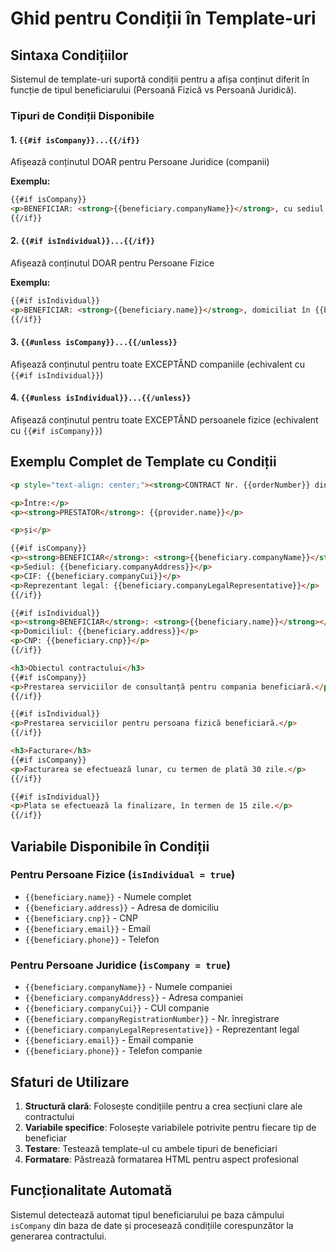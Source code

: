 # Ghid pentru Condiții în Template-uri

## Sintaxa Condițiilor

Sistemul de template-uri suportă condiții pentru a afișa conținut diferit în funcție de tipul beneficiarului (Persoană Fizică vs Persoană Juridică).

### Tipuri de Condiții Disponibile

#### 1. `{{#if isCompany}}...{{/if}}`
Afișează conținutul DOAR pentru Persoane Juridice (companii)

**Exemplu:**
```html
{{#if isCompany}}
<p>BENEFICIAR: <strong>{{beneficiary.companyName}}</strong>, cu sediul în {{beneficiary.companyAddress}}, CIF {{beneficiary.companyCui}}</p>
{{/if}}
```

#### 2. `{{#if isIndividual}}...{{/if}}`
Afișează conținutul DOAR pentru Persoane Fizice

**Exemplu:**
```html
{{#if isIndividual}}
<p>BENEFICIAR: <strong>{{beneficiary.name}}</strong>, domiciliat în {{beneficiary.address}}, CNP {{beneficiary.cnp}}</p>
{{/if}}
```

#### 3. `{{#unless isCompany}}...{{/unless}}`
Afișează conținutul pentru toate EXCEPTÂND companiile (echivalent cu `{{#if isIndividual}}`)

#### 4. `{{#unless isIndividual}}...{{/unless}}`
Afișează conținutul pentru toate EXCEPTÂND persoanele fizice (echivalent cu `{{#if isCompany}}`)

## Exemplu Complet de Template cu Condiții

```html
<p style="text-align: center;"><strong>CONTRACT Nr. {{orderNumber}} din {{currentDate}}</strong></p>

<p>Între:</p>
<p><strong>PRESTATOR</strong>: {{provider.name}}</p>

<p>și</p>

{{#if isCompany}}
<p><strong>BENEFICIAR</strong>: <strong>{{beneficiary.companyName}}</strong></p>
<p>Sediul: {{beneficiary.companyAddress}}</p>
<p>CIF: {{beneficiary.companyCui}}</p>
<p>Reprezentant legal: {{beneficiary.companyLegalRepresentative}}</p>
{{/if}}

{{#if isIndividual}}
<p><strong>BENEFICIAR</strong>: <strong>{{beneficiary.name}}</strong></p>
<p>Domiciliul: {{beneficiary.address}}</p>
<p>CNP: {{beneficiary.cnp}}</p>
{{/if}}

<h3>Obiectul contractului</h3>
{{#if isCompany}}
<p>Prestarea serviciilor de consultanță pentru compania beneficiară.</p>
{{/if}}

{{#if isIndividual}}
<p>Prestarea serviciilor pentru persoana fizică beneficiară.</p>
{{/if}}

<h3>Facturare</h3>
{{#if isCompany}}
<p>Facturarea se efectuează lunar, cu termen de plată 30 zile.</p>
{{/if}}

{{#if isIndividual}}
<p>Plata se efectuează la finalizare, în termen de 15 zile.</p>
{{/if}}
```

## Variabile Disponibile în Condiții

### Pentru Persoane Fizice (`isIndividual = true`)
- `{{beneficiary.name}}` - Numele complet
- `{{beneficiary.address}}` - Adresa de domiciliu
- `{{beneficiary.cnp}}` - CNP
- `{{beneficiary.email}}` - Email
- `{{beneficiary.phone}}` - Telefon

### Pentru Persoane Juridice (`isCompany = true`)
- `{{beneficiary.companyName}}` - Numele companiei
- `{{beneficiary.companyAddress}}` - Adresa companiei
- `{{beneficiary.companyCui}}` - CUI companie
- `{{beneficiary.companyRegistrationNumber}}` - Nr. înregistrare
- `{{beneficiary.companyLegalRepresentative}}` - Reprezentant legal
- `{{beneficiary.email}}` - Email companie
- `{{beneficiary.phone}}` - Telefon companie

## Sfaturi de Utilizare

1. **Structură clară**: Folosește condițiile pentru a crea secțiuni clare ale contractului
2. **Variabile specifice**: Folosește variabilele potrivite pentru fiecare tip de beneficiar
3. **Testare**: Testează template-ul cu ambele tipuri de beneficiari
4. **Formatare**: Păstrează formatarea HTML pentru aspect profesional

## Funcționalitate Automată

Sistemul detectează automat tipul beneficiarului pe baza câmpului `isCompany` din baza de date și procesează condițiile corespunzător la generarea contractului.